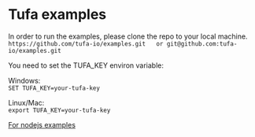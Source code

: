 # Tufa examples

In order to run the examples, please clone the repo to your local machine. <br>
``
https://github.com/tufa-io/examples.git  
or
git@github.com:tufa-io/examples.git
``    

You need to set the TUFA_KEY environ variable:  

Windows:  
``SET TUFA_KEY=your-tufa-key``

Linux/Mac:  
``export TUFA_KEY=your-tufa-key``

[For nodejs examples](./tufa-js)